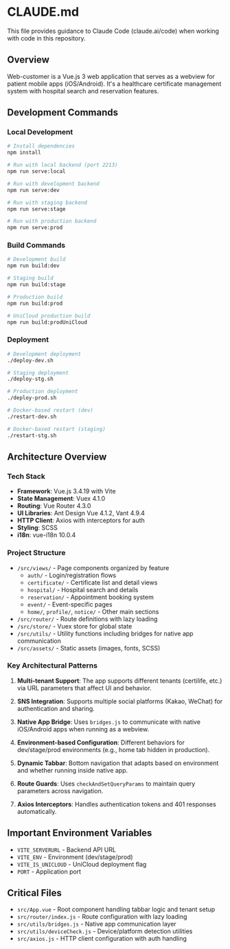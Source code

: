 # CLAUDE.md

This file provides guidance to Claude Code (claude.ai/code) when working with code in this repository.

## Overview
Web-customer is a Vue.js 3 web application that serves as a webview for patient mobile apps (iOS/Android). It's a healthcare certificate management system with hospital search and reservation features.

## Development Commands

### Local Development
```bash
# Install dependencies
npm install

# Run with local backend (port 2213)
npm run serve:local

# Run with development backend
npm run serve:dev

# Run with staging backend  
npm run serve:stage

# Run with production backend
npm run serve:prod
```

### Build Commands
```bash
# Development build
npm run build:dev

# Staging build
npm run build:stage

# Production build
npm run build:prod

# UniCloud production build
npm run build:prodUniCloud
```

### Deployment
```bash
# Development deployment
./deploy-dev.sh

# Staging deployment
./deploy-stg.sh

# Production deployment
./deploy-prod.sh

# Docker-based restart (dev)
./restart-dev.sh

# Docker-based restart (staging)
./restart-stg.sh
```

## Architecture Overview

### Tech Stack
- **Framework**: Vue.js 3.4.19 with Vite
- **State Management**: Vuex 4.1.0
- **Routing**: Vue Router 4.3.0  
- **UI Libraries**: Ant Design Vue 4.1.2, Vant 4.9.4
- **HTTP Client**: Axios with interceptors for auth
- **Styling**: SCSS
- **i18n**: vue-i18n 10.0.4

### Project Structure
- `/src/views/` - Page components organized by feature
  - `auth/` - Login/registration flows
  - `certificate/` - Certificate list and detail views
  - `hospital/` - Hospital search and details
  - `reservation/` - Appointment booking system
  - `event/` - Event-specific pages
  - `home/`, `profile/`, `notice/` - Other main sections
- `/src/router/` - Route definitions with lazy loading
- `/src/store/` - Vuex store for global state
- `/src/utils/` - Utility functions including bridges for native app communication
- `/src/assets/` - Static assets (images, fonts, SCSS)

### Key Architectural Patterns

1. **Multi-tenant Support**: The app supports different tenants (certilife, etc.) via URL parameters that affect UI and behavior.

2. **SNS Integration**: Supports multiple social platforms (Kakao, WeChat) for authentication and sharing.

3. **Native App Bridge**: Uses `bridges.js` to communicate with native iOS/Android apps when running as a webview.

4. **Environment-based Configuration**: Different behaviors for dev/stage/prod environments (e.g., home tab hidden in production).

5. **Dynamic Tabbar**: Bottom navigation that adapts based on environment and whether running inside native app.

6. **Route Guards**: Uses `checkAndSetQueryParams` to maintain query parameters across navigation.

7. **Axios Interceptors**: Handles authentication tokens and 401 responses automatically.

## Important Environment Variables
- `VITE_SERVERURL` - Backend API URL
- `VITE_ENV` - Environment (dev/stage/prod)
- `VITE_IS_UNICLOUD` - UniCloud deployment flag
- `PORT` - Application port

## Critical Files
- `src/App.vue` - Root component handling tabbar logic and tenant setup
- `src/router/index.js` - Route configuration with lazy loading
- `src/utils/bridges.js` - Native app communication layer
- `src/utils/deviceCheck.js` - Device/platform detection utilities
- `src/axios.js` - HTTP client configuration with auth handling